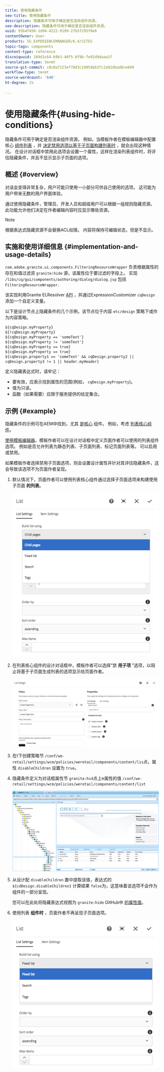 ```yaml
---
title: 使用隐藏条件
seo-title: 使用隐藏条件
description: 隐藏条件可用于确定是否渲染组件资源。
seo-description: 隐藏条件可用于确定是否渲染组件资源。
uuid: 93b4f450-1d94-4222-9199-27b5f295f8e6
contentOwner: User
products: SG_EXPERIENCEMANAGER/6.4/SITES
topic-tags: components
content-type: reference
discoiquuid: 104d1c64-b9b3-40f5-8f9b-fe92d9daaa1f
translation-type: tm+mt
source-git-commit: c0c0a7223ef70d3c19954bb2fc2a92dbad8ce049
workflow-type: tm+mt
source-wordcount: '648'
ht-degree: 1%

---
```



# 使用隐藏条件{#using-hide-conditions}

隐藏条件可用于确定是否渲染组件资源。 例如，当模板作者在模板编辑器中配置核心 [组件列表](https://helpx.adobe.com/experience-manager/core-components/using/list.html) ，并 [决定禁用选项以基于子页面构建列表时](/help/sites-authoring/templates.md) ，就会出现这种情况。 在设计对话框中禁用此选项会设置一个属性，这样在渲染列表组件时，将评估隐藏条件，并且不显示显示子页面的选项。

## 概述 {#overview}

对话会变得非常复杂，用户可能只使用一小部分可供自己使用的选项。 这可能为用户带来无数的用户界面体验。

通过使用隐藏条件，管理员、开发人员和超级用户可以根据一组规则隐藏资源。 此功能允许他们决定在作者编辑内容时应显示哪些资源。

>[!NOTE]
>
>根据表达式隐藏资源不会替换ACL权限。 内容将保持可编辑状态，但是不显示。

## 实施和使用详细信息 {#implementation-and-usage-details}

`com.adobe.granite.ui.components.FilteringResourceWrapper` 负责根据属性的存在和值过滤资 `granite:hide` 源，该属性位于要过滤的字段上。 实现 `/libs/cq/gui/components/authoring/dialog/dialog.jsp` 包括 `FilteringResourceWrapper.`

该实现利用Granite ELResolver [API](https://helpx.adobe.com/experience-manager/6-4/sites/developing/using/reference-materials/granite-ui/api/jcr_root/libs/granite/ui/docs/server/el.html) ，并通过ExpressionCustomizer `cqDesign` 添加一个自定义变量。

以下是设计节点上隐藏条件的几个示例，该节点位于内容 `etc/design` 策略下或作为内容策略。

```
${cqDesign.myProperty}
${!cqDesign.myProperty}
${cqDesign.myProperty == 'someText'}
${cqDesign.myProperty != 'someText'}
${cqDesign.myProperty == true}
${cqDesign.myProperty == true}
${cqDesign.property1 == 'someText' && cqDesign.property2 || cqDesign.property3 != 1 || header.myHeader}
```

定义隐藏表达式时，请牢记：

* 要有效，应表示找到属性的范围(例如， `cqDesign.myProperty`)。
* 值为只读。
* 函数（如果需要）应限于服务提供的给定集合。

## 示例 {#example}

隐藏条件的示例可在AEM中找到，尤其 [是核心](https://docs.adobe.com/content/help/zh-Hans/experience-manager-core-components/using/introduction.html) 组件。 例如，考虑 [列表核心组件](https://helpx.adobe.com/experience-manager/core-components/using/list.html)。

[使用模板编辑器](/help/sites-authoring/templates.md)，模板作者可以在设计对话框中定义页面作者可以使用的列表组件选项。 例如是否允许列表为静态列表、子页面列表、标记页面列表等。 可以启用或禁用。

如果模板作者选择禁用子页面选项，则会设置设计属性并针对其评估隐藏条件，这会导致该选项不为页面作者呈现。

1. 默认情况下，页面作者可以使用列表核心组件通过选择子页面选项来构建使用子页面 **的列表**。

   ![chlimage_1-218](assets/chlimage_1-218.png)

1. 在列表核心组件的设计对话框中，模板作者可以选择“禁 **用子项** ”选项，以阻止将基于子页面生成列表的选项显示给页面作者。

   ![chlimage_1-219](assets/chlimage_1-219.png)

1. 在t下创建策略节 `/conf/we-retail/settings/wcm/policies/weretail/components/content/lis`点，属性 `disableChildren` 设置为 `true`。
1. 隐藏条件定义为对话框属性节 `granite:hid`点上e属性的值 `/conf/we-retail/settings/wcm/policies/weretail/components/content/list`

   ![chlimage_1-220](assets/chlimage_1-220.png)

1. 从设计配 `disableChildren` 置中提取该值，表达式的 `${cdDesign.disableChildren}` 计算结果 `false`为，这意味着该选项不会作为组件的一部分呈现。

   您可以在此处将隐藏表达式视图为 `granite:hide` GitHub中 [的属性值](https://github.com/Adobe-Marketing-Cloud/aem-core-wcm-components/blob/master/content/src/content/jcr_root/apps/core/wcm/components/list/v1/list/_cq_dialog/.content.xml#L40)。

1. 使用列表 **组件时** ，页面作者不再呈现子页面选项。

   ![chlimage_1-221](assets/chlimage_1-221.png)

